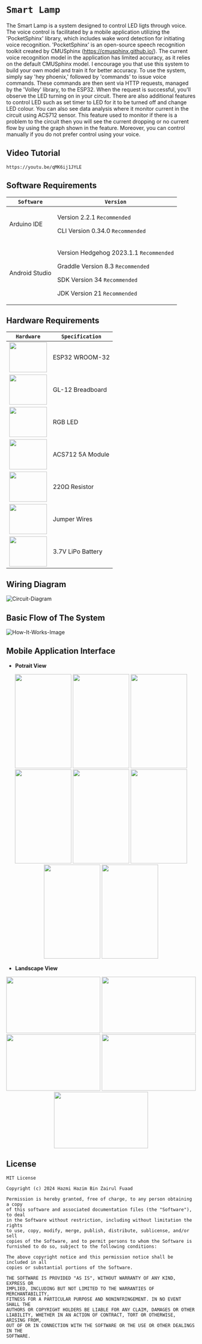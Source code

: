 # `Smart Lamp`
The Smart Lamp is a system designed to control LED ligts through voice. The voice control is facilitated by a mobile application utilizing the 'PocketSphinx' library, which includes wake word detection for initiating voice recognition. 'PocketSphinx' is an open-source speech recognition toolkit created by CMUSphinx (https://cmusphinx.github.io/). The current voice recognition model in the application has limited accuracy, as it relies on the default CMUSphinx model. I encourage you that use this system to build your own model and train it for better accuracy. To use the system, simply say 'hey phoenix,' followed by 'commands' to issue voice commands. These commands are then sent via HTTP requests, managed by the 'Volley' library, to the ESP32. When the request is successful, you'll observe the LED turning on in your circuit. There are also additional features to control LED such as set timer to LED for it to be turned off and change LED colour. You can also see data analysis where it monitor current in the circuit using ACS712 sensor. This feature used to monitor if there is a problem to the circuit then you will see the current dropping or no current flow by using the graph shown in the feature. Moreover, you can control manually if you do not prefer control using your voice.

## Video Tutorial
```
https://youtu.be/qMK6ij1JYLE
```

## Software Requirements
| `Software` | `Version` |
| --------------------- | ----------------------------------------- |
| Arduino IDE           | <p>Version 2.2.1 `Recommended`</p> <p>CLI Version 0.34.0 `Recommended`</p> |
| Android Studio        | <p>Version Hedgehog 2023.1.1 `Recommended`</p> <p>Graddle Version 8.3 `Recommended`</p> <p>SDK Version 34 `Recommended`</p> <p>JDK Version 21 `Recommended`</p> |                 

## Hardware Requirements
| `Hardware` | `Specification` |
| ---------- | ------ |
|<img src="Images/ESP32.png" width="100px" height="80px"> | ESP32 WROOM-32 |
|<img src="Images/Breadboard.png" width="100px" height="80px"> | GL-12 Breadboard | 
|<img src="Images/Rgb-LED.png" width="100px" height="80px"> | RGB LED |
|<img src="Images/ACS712.png" width="100px" height="80px"> | ACS712 5A Module |
|<img src="Images/Resistor.png" width="100px" height="80px"> | 220Ω Resistor |
|<img src="Images/Jumper-Wires.jpg" width="100px" height="80px"> | Jumper Wires |
|<img src="Images/LiPo4-Battery.png" width="100px" height="80px"> | 3.7V LiPo Battery |

## Wiring Diagram
![Circuit-Diagram](./Images/Circuit-Diagram.png)

## Basic Flow of The System
![How-It-Works-Image](./Images/How-It-Works.png)

## Mobile Application Interface
- **Potrait View**
<p align="middle">
<img src="Images/Home-Potrait.png" width="150px" height="250px">
<img src="Images/Phoenix-Guide-Potrait.png" width="150px" height="250px">
<img src="Images/Lamps-Control-Potrait.png" width="150px" height="250px">
<img src="Images/Timer-Empty-Potrait.png" width="150px" height="250px">
<img src="Images/Timer-Function-Potrait.png" width="150px" height="250px">
<img src="Images/Timer-Potrait.png" width="150px" height="250px">
<img src="Images/Colour-Editor-Potrait.png" width="150px" height="250px">
<img src="Images/Data-Analysis-Potrait.png" width="150px" height="250px">
</p>

- **Landscape View**
<p align="middle">
<img src="Images/Home-Landscape.png" width="250px" height="150px">
<img src="Images/Phoenix-Guide-Landscape.png" width="250px" height="150px">
<img src="Images/Lamps-Control-Landscape.png" width="250px" height="150px">
<img src="Images/Colour-Editor-Landscape.png" width="250px" height="150px">
<img src="Images/Data-Analysis-Landscape.png" width="250px" height="150px">
</p>

## License
```
MIT License

Copyright (c) 2024 Hazmi Hazim Bin Zairul Fuaad

Permission is hereby granted, free of charge, to any person obtaining a copy
of this software and associated documentation files (the "Software"), to deal
in the Software without restriction, including without limitation the rights
to use, copy, modify, merge, publish, distribute, sublicense, and/or sell
copies of the Software, and to permit persons to whom the Software is
furnished to do so, subject to the following conditions:

The above copyright notice and this permission notice shall be included in all
copies or substantial portions of the Software.

THE SOFTWARE IS PROVIDED "AS IS", WITHOUT WARRANTY OF ANY KIND, EXPRESS OR
IMPLIED, INCLUDING BUT NOT LIMITED TO THE WARRANTIES OF MERCHANTABILITY,
FITNESS FOR A PARTICULAR PURPOSE AND NONINFRINGEMENT. IN NO EVENT SHALL THE
AUTHORS OR COPYRIGHT HOLDERS BE LIABLE FOR ANY CLAIM, DAMAGES OR OTHER
LIABILITY, WHETHER IN AN ACTION OF CONTRACT, TORT OR OTHERWISE, ARISING FROM,
OUT OF OR IN CONNECTION WITH THE SOFTWARE OR THE USE OR OTHER DEALINGS IN THE
SOFTWARE.
```